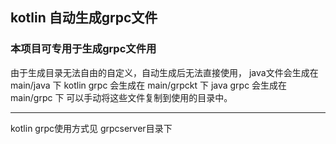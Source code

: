 ## kotlin 自动生成grpc文件

### 本项目可专用于生成grpc文件用

由于生成目录无法自由的自定义，自动生成后无法直接使用，
java文件会生成在 main/java 下
kotlin grpc 会生成在 main/grpckt 下
java grpc 会生成在 main/grpc 下
可以手动将这些文件复制到使用的目录中。

---

kotlin grpc使用方式见 grpcserver目录下